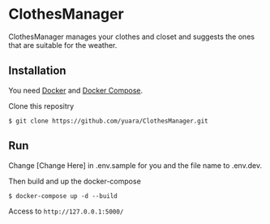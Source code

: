 # ClothesManager

ClothesManager manages your clothes and closet and suggests the ones that are suitable for the weather.

## Installation

You need [Docker](https://docs.docker.com/get-docker/) and [Docker Compose](https://docs.docker.com/compose/install/).

Clone this repositry

```
$ git clone https://github.com/yuara/ClothesManager.git
```

## Run

Change [Change Here] in .env.sample for you and the file name to .env.dev.

Then build and up the docker-compose

```
$ docker-compose up -d --build
```

Access to `http://127.0.0.1:5000/`
